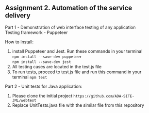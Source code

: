 ## Assignment 2. Automation of the service delivery 

Part 1 - Demonstration of web interface testing of any application </br>
Testing framework - Puppeteer </br>

How to Install: 
1. install Puppeteer and Jest. Run these commands in your terminal </br>
```npm install --save-dev puppeteer``` </br>
```npm install --save-dev jest```
2. All testing cases are located in the test.js file
3. To run tests, proceed to test.js file and run this command in your terminal ```npm test``` </br>


Part 2 - Unit tests for Java application: </br> 
1. Please clone the initial project ```https://github.com/ADA-SITE-JML/webtest``` </br>
2. Replace UnitTests.java file with the similar file from this repository



